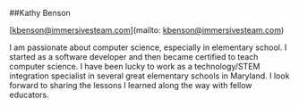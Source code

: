 ##Kathy Benson

[kbenson@immersivesteam.com](mailto: kbenson@immersivesteam.com)

I am passionate about computer science, especially in elementary school.  I started as a software developer and then became certified to teach computer science. I have been lucky to work as a technology/STEM integration specialist in several great elementary schools in Maryland.  I look forward to sharing the lessons I learned along the way with fellow educators.
